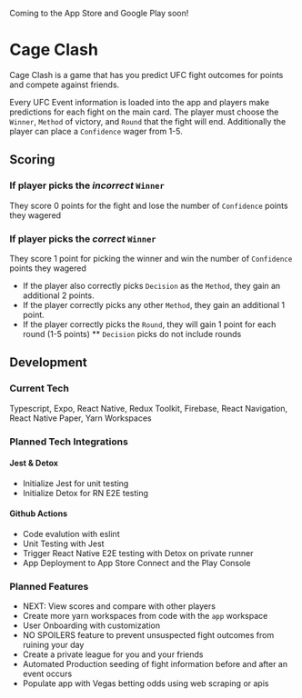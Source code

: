 Coming to the App Store and Google Play soon!

# Cage Clash

Cage Clash is a game that has you predict UFC fight outcomes for points and compete against friends.

Every UFC Event information is loaded into the app and players make predictions for each fight on the main card. The player must choose the `Winner`, `Method` of victory, and `Round` that the fight will end. Additionally the player can place a `Confidence` wager from 1-5. 

## Scoring

### If player picks the _incorrect_ `Winner` 
They score 0 points for the fight and lose the number of `Confidence` points they wagered

### If player picks the _correct_ `Winner`
They score 1 point for picking the winner and win the number of `Confidence` points they wagered
- If the player also correctly picks `Decision` as the `Method`, they gain an additional 2 points.
- If the player correctly picks any other `Method`, they gain an additional 1 point.
- If the player correctly picks the `Round`, they will gain 1 point for each round (1-5 points) ** `Decision` picks do not include rounds


## Development
### Current Tech
Typescript, Expo, React Native, Redux Toolkit, Firebase, React Navigation, React Native Paper, Yarn Workspaces

### Planned Tech Integrations
#### Jest & Detox
 - Initialize Jest for unit testing
 - Initialize Detox for RN E2E testing
#### Github Actions
 - Code evalution with eslint
 - Unit Testing with Jest
 - Trigger React Native E2E testing with Detox on private runner
 - App Deployment to App Store Connect and the Play Console

### Planned Features
- NEXT: View scores and compare with other players
- Create more yarn workspaces from code with the `app` workspace
- User Onboarding with customization
- NO SPOILERS feature to prevent unsuspected fight outcomes from ruining your day
- Create a private league for you and your friends
- Automated Production seeding of fight information before and after an event occurs
- Populate app with Vegas betting odds using web scraping or apis

